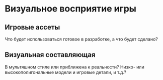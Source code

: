Визуальное восприятие игры
==========================

Игровые ассеты
--------------
Что будет использоваться готовое в разработке, а что будет сделано?

Визуальная составляющая
-----------------------
В мультяшном стиле или приближена к реальности? Низко- или высокополигональные модели и игровые детали, и т.д.?

